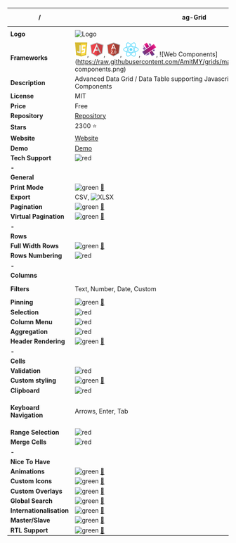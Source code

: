 |**/**|ag-Grid|Handsontable-Pro|
|-----|-------|----------------|
|**Logo**|![Logo](https://www.ag-grid.com/images/logo.png)|![Logo](https://raw.githubusercontent.com/handsontable/static-files/master/Images/Logo/Handsontable/Handsontable-logo-300-74.png)|
|**Frameworks**|![Javascript](https://raw.githubusercontent.com/AmitMY/grids/master/assets/frameworks/javascript.png), ![Angular1](https://raw.githubusercontent.com/AmitMY/grids/master/assets/frameworks/angular1.png), ![Angular2](https://raw.githubusercontent.com/AmitMY/grids/master/assets/frameworks/angular2.png), ![React](https://raw.githubusercontent.com/AmitMY/grids/master/assets/frameworks/react.png), ![Aurelia](https://raw.githubusercontent.com/AmitMY/grids/master/assets/frameworks/aurelia.png), ![Web Components](https://raw.githubusercontent.com/AmitMY/grids/master/assets/frameworks/web components.png)|![Javascript](https://raw.githubusercontent.com/AmitMY/grids/master/assets/frameworks/javascript.png), ![jQuery](https://raw.githubusercontent.com/AmitMY/grids/master/assets/frameworks/jquery.png)|
|**Description**|Advanced Data Grid / Data Table supporting Javascript / React / AngularJS / Web Components||
|**License**|MIT|[License](https://docs.handsontable.com/0.21.0/tutorial-licensing.html)|
|**Price**|Free|$149+|
|**Repository**|[Repository](https://github.com/ceolter/ag-grid)||
|**Stars**|2300 :star:||
|**Website**|[Website](https://www.ag-grid.com/)|[Website](https://handsontable.com/)|
|**Demo**|[Demo](https://www.ag-grid.com/example.php)|[Demo](https://handsontable.com/examples.html)|
|**Tech Support**|![red](http://placehold.it/23/f03c15/000000?text=+)|![green](http://placehold.it/23/c5f015/000000?text=+)|
|**-**|||
|**General**|||
|**Print Mode**|![green](http://placehold.it/23/c5f015/000000?text=+) [:book:](https://www.ag-grid.com/javascript-grid-for-print/)|![red](http://placehold.it/23/f03c15/000000?text=+)|
|**Export**|CSV, ![XLSX](https://raw.githubusercontent.com/teambox/Free-file-icons/master/32px/xlsx.png)|CSV|
|**Pagination**|![green](http://placehold.it/23/c5f015/000000?text=+) [:book:](https://www.ag-grid.com/javascript-grid-pagination/#gsc.tab=0)|![red](http://placehold.it/23/f03c15/000000?text=+)|
|**Virtual Pagination**|![green](http://placehold.it/23/c5f015/000000?text=+) [:book:](https://www.ag-grid.com/javascript-grid-virtual-paging/#gsc.tab=0)|![red](http://placehold.it/23/f03c15/000000?text=+)|
|**-**|||
|**Rows**|||
|**Full Width Rows**|![green](http://placehold.it/23/c5f015/000000?text=+) [:book:](https://www.ag-grid.com/javascript-grid-master-detail/)|![red](http://placehold.it/23/f03c15/000000?text=+)|
|**Rows Numbering**|![red](http://placehold.it/23/f03c15/000000?text=+)|![green](http://placehold.it/23/c5f015/000000?text=+)|
|**-**|||
|**Columns**|||
|**Filters**|Text, Number, Date, Custom|Text, Number, Set|
|**Pinning**|![green](http://placehold.it/23/c5f015/000000?text=+) [:book:](https://www.ag-grid.com/javascript-grid-pinning/)|![red](http://placehold.it/23/f03c15/000000?text=+)|
|**Selection**|![red](http://placehold.it/23/f03c15/000000?text=+)|![green](http://placehold.it/23/c5f015/000000?text=+) [:book:](https://docs.handsontable.com/pro/1.9.1/demo-highlighting-selection.html)|
|**Column Menu**|![red](http://placehold.it/23/f03c15/000000?text=+)|![green](http://placehold.it/23/c5f015/000000?text=+)|
|**Aggregation**|![red](http://placehold.it/23/f03c15/000000?text=+)|Average|
|**Header Rendering**|![green](http://placehold.it/23/c5f015/000000?text=+) [:book:](https://www.ag-grid.com/javascript-grid-header-rendering/)|![red](http://placehold.it/23/f03c15/000000?text=+)|
|**-**|||
|**Cells**|||
|**Validation**|![red](http://placehold.it/23/f03c15/000000?text=+)|![green](http://placehold.it/23/c5f015/000000?text=+) [:book:](https://docs.handsontable.com/pro/1.9.1/demo-data-validation.html)|
|**Custom styling**|![green](http://placehold.it/23/c5f015/000000?text=+) [:book:](https://www.ag-grid.com/javascript-grid-cell-styling/#gsc.tab=0)|![red](http://placehold.it/23/f03c15/000000?text=+)|
|**Clipboard**|![red](http://placehold.it/23/f03c15/000000?text=+)|![green](http://placehold.it/23/c5f015/000000?text=+)|
|**Keyboard Navigation**|Arrows, Enter, Tab|Arrows, Enter, Tab, Page, Home, End, UNDO/REDO|
|**Range Selection**|![red](http://placehold.it/23/f03c15/000000?text=+)|![green](http://placehold.it/23/c5f015/000000?text=+) [:book:](https://docs.handsontable.com/pro/1.9.1/demo-highlighting-selection.html)|
|**Merge Cells**|![red](http://placehold.it/23/f03c15/000000?text=+)|![green](http://placehold.it/23/c5f015/000000?text=+) [:book:](https://docs.handsontable.com/pro/1.9.1/demo-merged-cells.html)|
|**-**|||
|**Nice To Have**|||
|**Animations**|![green](http://placehold.it/23/c5f015/000000?text=+) [:book:](https://www.ag-grid.com/javascript-grid-animation/#gsc.tab=0)|![red](http://placehold.it/23/f03c15/000000?text=+)|
|**Custom Icons**|![green](http://placehold.it/23/c5f015/000000?text=+) [:book:](https://www.ag-grid.com/javascript-grid-icons/#gsc.tab=0)|![blue](http://placehold.it/23/1589F0/000000?text=+)|
|**Custom Overlays**|![green](http://placehold.it/23/c5f015/000000?text=+) [:book:](https://www.ag-grid.com/javascript-grid-overlays/#gsc.tab=0)|![blue](http://placehold.it/23/1589F0/000000?text=+)|
|**Global Search**|![green](http://placehold.it/23/c5f015/000000?text=+) [:book:](https://www.ag-grid.com/javascript-grid-filtering/#gsc.tab=0)|![red](http://placehold.it/23/f03c15/000000?text=+)|
|**Internationalisation**|![green](http://placehold.it/23/c5f015/000000?text=+) [:book:](https://www.ag-grid.com/javascript-grid-internationalisation/#gsc.tab=0)|![red](http://placehold.it/23/f03c15/000000?text=+)|
|**Master/Slave**|![green](http://placehold.it/23/c5f015/000000?text=+) [:book:](https://www.ag-grid.com/javascript-grid-master-slave/#gsc.tab=0)|![red](http://placehold.it/23/f03c15/000000?text=+)|
|**RTL Support**|![green](http://placehold.it/23/c5f015/000000?text=+) [:book:](https://www.ag-grid.com/javascript-grid-rtl/)|![red](http://placehold.it/23/f03c15/000000?text=+)|